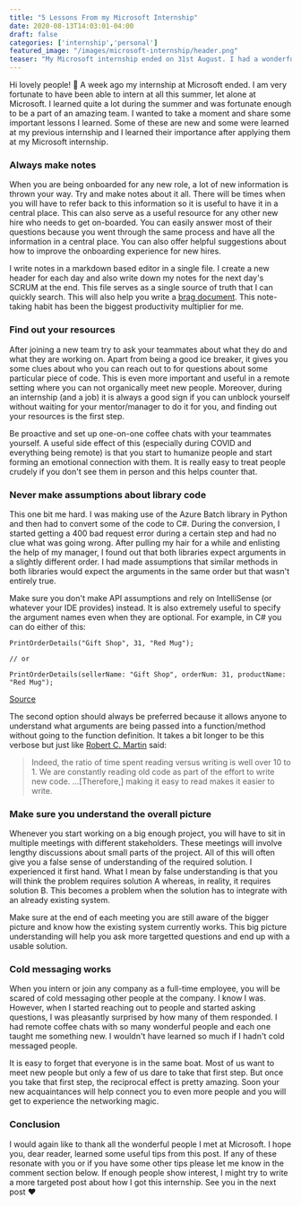 ```yaml
---
title: "5 Lessons From my Microsoft Internship"
date: 2020-08-13T14:03:01-04:00
draft: false
categories: ['internship','personal']
featured_image: "/images/microsoft-internship/header.png"
teaser: "My Microsoft internship ended on 31st August. I had a wonderful time there and learned a lot of useful tips/lessons. In this article, I share 5 lessons that helped me the most. If you want to improve your internship/job experience make sure you read this."
---
```


Hi lovely people! :wave: A week ago my internship at Microsoft ended. I am very fortunate to have been able to intern at all this summer, let alone at Microsoft. I learned quite a lot during the summer and was fortunate enough to be a part of an amazing team. I wanted to take a moment and share some important lessons I learned. Some of these are new and some were learned at my previous internship and I learned their importance after applying them at my Microsoft internship. 

### Always make notes

When you are being onboarded for any new role, a lot of new information is thrown your way. Try and make notes about it all. There will be times when you will have to refer back to this information so it is useful to have it in a central place. This can also serve as a useful resource for any other new hire who needs to get on-boarded. You can easily answer most of their questions because you went through the same process and have all the information in a central place. You can also offer helpful suggestions about how to improve the onboarding experience for new hires.

I write notes in a markdown based editor in a single file. I create a new header for each day and also write down my notes for the next day's SCRUM at the end. This file serves as a single source of truth that I can quickly search. This will also help you write a [brag document](https://jvns.ca/blog/brag-documents/). This note-taking habit has been the biggest productivity multiplier for me.

### Find out your resources

After joining a new team try to ask your teammates about what they do and what they are working on. Apart from being a good ice breaker, it gives you some clues about who you can reach out to for questions about some particular piece of code. This is even more important and useful in a remote setting where you can not organically meet new people. Moreover, during an internship (and a job) it is always a good sign if you can unblock yourself without waiting for your mentor/manager to do it for you, and finding out your resources is the first step. 

Be proactive and set up one-on-one coffee chats with your teammates yourself. A useful side effect of this (especially during COVID and everything being remote) is that you start to humanize people and start forming an emotional connection with them. It is really easy to treat people crudely if you don't see them in person and this helps counter that.

### Never make assumptions about library code

This one bit me hard. I was making use of the Azure Batch library in Python and then had to convert some of the code to C#. During the conversion, I started getting a 400 bad request error during a certain step and had no clue what was going wrong. After pulling my hair for a while and enlisting the help of my manager, I found out that both libraries expect arguments in a slightly different order. I had made assumptions that similar methods in both libraries would expect the arguments in the same order but that wasn't entirely true. 

Make sure you don't make API assumptions and rely on IntelliSense (or whatever your IDE provides) instead. It is also extremely useful to specify the argument names even when they are optional. For example, in C# you can do either of this:

```
PrintOrderDetails("Gift Shop", 31, "Red Mug");

// or

PrintOrderDetails(sellerName: "Gift Shop", orderNum: 31, productName: "Red Mug");
```

[Source](https://docs.microsoft.com/en-us/dotnet/csharp/programming-guide/classes-and-structs/named-and-optional-arguments)

The second option should always be preferred because it allows anyone to understand what arguments are being passed into a function/method without going to the function definition. It takes a bit longer to be this verbose but just like [Robert C. Martin](https://www.goodreads.com/quotes/835238-indeed-the-ratio-of-time-spent-reading-versus-writing-is) said:

> Indeed, the ratio of time spent reading versus writing is well over 10 to 1. We are constantly reading old code as part of the effort to write new code. ...[Therefore,] making it easy to read makes it easier to write.

### Make sure you understand the overall picture

Whenever you start working on a big enough project, you will have to sit in multiple meetings with different stakeholders. These meetings will involve lengthy discussions about small parts of the project. All of this will often give you a false sense of understanding of the required solution. I experienced it first hand. What I mean by false understanding is that you will think the problem requires solution A whereas, in reality, it requires solution B. This becomes a problem when the solution has to integrate with an already existing system. 

Make sure at the end of each meeting you are still aware of the bigger picture and know how the existing system currently works. This big picture understanding will help you ask more targetted questions and end up with a usable solution.

### Cold messaging works

When you intern or join any company as a full-time employee, you will be scared of cold messaging other people at the company. I know I was. However, when I started reaching out to people and started asking questions, I was pleasantly surprised by how many of them responded. I had remote coffee chats with so many wonderful people and each one taught me something new. I wouldn't have learned so much if I hadn't cold messaged people.

It is easy to forget that everyone is in the same boat. Most of us want to meet new people but only a few of us dare to take that first step. But once you take that first step, the reciprocal effect is pretty amazing. Soon your new acquaintances will help connect you to even more people and you will get to experience the networking magic.

### Conclusion

I would again like to thank all the wonderful people I met at Microsoft. I hope you, dear reader, learned some useful tips from this post. If any of these resonate with you or if you have some other tips please let me know in the comment section below. If enough people show interest, I might try to write a more targeted post about how I got this internship. See you in the next post :heart: